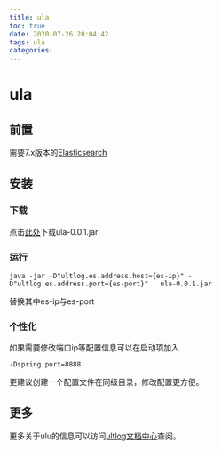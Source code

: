 ```yaml
---
title: ula
toc: true
date: 2020-07-26 20:04:42
tags: ula
categories: 
---
```

# ula

## 前置
需要7.x版本的[Elasticsearch](https://www.elastic.co/)

## 安装
### 下载
点击[此处](https://github.com/ultlog/ula/releases)下载ula-0.0.1.jar

### 运行
````shell
java -jar -D"ultlog.es.address.host={es-ip}" -D"ultlog.es.address.port={es-port}"   ula-0.0.1.jar
 ````
替换其中es-ip与es-port
### 个性化

如果需要修改端口ip等配置信息可以在启动项加入
````shell
-Dspring.port=8888
````

更建议创建一个配置文件在同级目录，修改配置更方便。


## 更多
更多关于ulu的信息可以访问[ultlog文档中心](http://ultlog.com)查阅。
